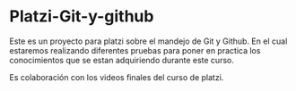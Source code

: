# Platzi-Git-y-github

Este es un proyecto para platzi sobre el mandejo de Git y Github. 
En el cual estaremos realizando diferentes pruebas para poner en practica los conocimientos que se estan adquiriendo durante este curso.

Es colaboración con los videos finales del curso de platzi.